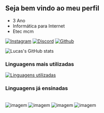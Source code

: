 
## Seja bem vindo ao meu perfil

- 3 Ano
- Informática para Internet
- Etec mcm


[![Instagram](https://img.shields.io/badge/Instagram-E4405F?style=for-the-badge&logo=instagram&logoColor=white)](https://www.instagram.com/_martins_lucas_/)
[![Discord](https://img.shields.io/badge/Discord-7289DA?style=for-the-badge&logo=discord&logoColor=white)](https://discord.com/channels/@me)
[![Github](https://img.shields.io/badge/GitHub-100000?style=for-the-badge&logo=github&logoColor=white)](https://github.com/lucasmpseven)

![Lucas's GitHub stats](https://github-readme-stats.vercel.app/api?username=lucasmpseven&show_icons=true&theme=dark)

### Linguagens mais utilizadas

[![Linguagens utilizadas](https://github-readme-stats.vercel.app/api/top-langs/?username=lucasmpseven&layout=donut)](https://github.com/lucasmpseven/github-readme-stats)

### Linguagens já ensinadas

<div style ="display: inline_block"><br/>
   <img align="center" alt="imagem" src="https://img.shields.io/badge/HTML5-E34F26?style=for-the-badge&logo=html5&logoColor=white" />
   <img align="center" alt="imagem" src="https://img.shields.io/badge/CSS3-1572B6?style=for-the-badge&logo=css3&logoColor=white" />
   <img align="center" alt="imagem" src="https://img.shields.io/badge/Python-14354C?style=for-the-badge&logo=python&logoColor=white" />
   <img align="center" alt="imagem" src="https://img.shields.io/badge/JavaScript-F7DF1E?style=for-the-badge&logo=javascript&logoColor=black" />
</div><br/>

